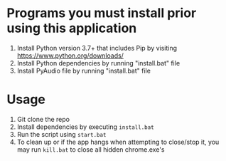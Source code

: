 # Programs you must install prior using this application

1. Install Python version 3.7+ that includes Pip by visiting https://www.python.org/downloads/
2. Install Python dependencies by running "install.bat" file
3. Install PyAudio file by running "install.bat" file

# Usage
1. Git clone the repo
2. Install dependencies by executing `install.bat`
3. Run the script using `start.bat`
4. To clean up or if the app hangs when attempting to close/stop it, you may run `kill.bat` to close all hidden chrome.exe's
